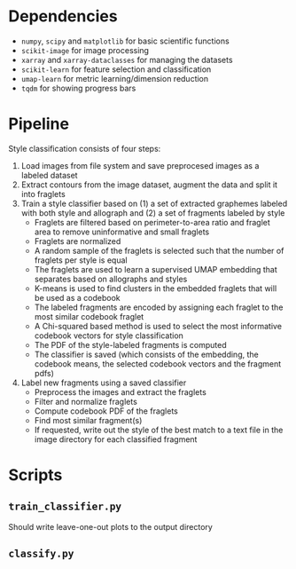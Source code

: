 # Dependencies

 - `numpy`, `scipy` and `matplotlib` for basic scientific functions
 - `scikit-image` for image processing
 - `xarray` and `xarray-dataclasses` for managing the datasets
 - `scikit-learn` for feature selection and classification
 - `umap-learn` for metric learning/dimension reduction
 - `tqdm` for showing progress bars
 
 
# Pipeline
Style classification consists of four steps:

1. Load images from file system and save preprocesed images as a labeled dataset
2. Extract contours from the image dataset, augment the data and split it into fraglets
3. Train a style classifier based on (1) a set of extracted graphemes labeled with both style and allograph and (2) a set of fragments labeled by style
      - Fraglets are filtered based on perimeter-to-area ratio and fraglet area to remove uninformative and small fraglets
      - Fraglets are normalized
      - A random sample of the fraglets is selected such that the number of fraglets per style is equal
      - The fraglets are used to learn a supervised UMAP embedding that separates based on allographs and styles
      - K-means is used to find clusters in the embedded fraglets that will be used as a codebook
      - The labeled fragments are encoded by assigning each fraglet to the most similar codebook fraglet
      - A Chi-squared based method is used to select the most informative codebook vectors for style classification
      - The PDF of the style-labeled fragments is computed
      - The classifier is saved (which consists of the embedding, the codebook means, the selected codebook vectors and the fragment pdfs)
4. Label new fragments using a saved classifier
      - Preprocess the images and extract the fraglets
      - Filter and normalize fraglets
      - Compute codebook PDF of the fraglets
      - Find most similar fragment(s)
      - If requested, write out the style of the best match to a text file in the image directory for each classified fragment

# Scripts

## `train_classifier.py`
Should write leave-one-out plots to the output directory

## `classify.py`